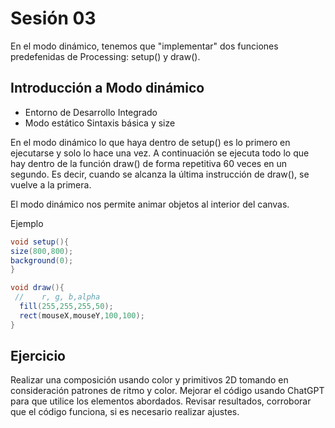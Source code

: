 # Sesión 03 

En el modo dinámico, tenemos que "implementar" dos funciones predefenidas de Processing: setup() y draw().



## Introducción a Modo dinámico

- Entorno de Desarrollo Integrado
- Modo estático Sintaxis básica y size 

En el modo dinámico lo que haya dentro de setup() es lo primero en ejecutarse y solo lo hace una vez. A continuación se ejecuta todo lo que hay dentro de la función draw() de forma repetitiva 60 veces en un segundo. Es decir, cuando se alcanza la última instrucción de draw(), se vuelve a la primera.

El modo dinámico nos permite animar objetos al interior del canvas.

Ejemplo 

```java
void setup(){
size(800,800);
background(0);
}

void draw(){
 //    r, g, b,alpha
  fill(255,255,255,50);
  rect(mouseX,mouseY,100,100);
}
```

## Ejercicio 

Realizar una composición usando color y primitivos 2D tomando en consideración patrones de ritmo y color.
Mejorar el código usando ChatGPT para que utilice los elementos abordados. 
Revisar resultados, corroborar que el código funciona, si es necesario realizar ajustes.

